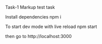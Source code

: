 Task-1
Markup test task

Install dependencies
npm i


To start dev mode with live reload
npm start

then go to http://localhost:3000
